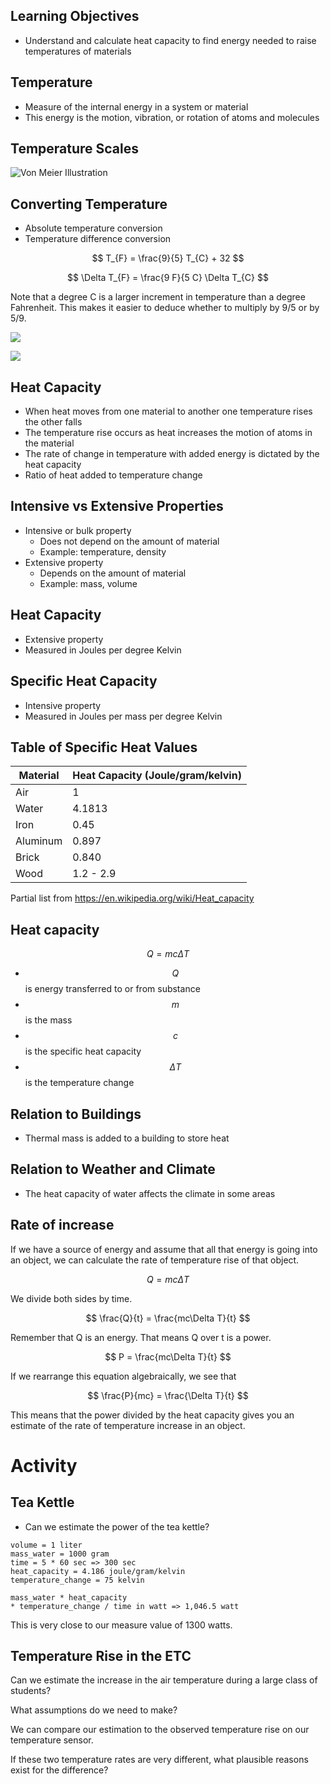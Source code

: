 
## Learning Objectives

- Understand and calculate heat capacity to find energy needed to raise
    temperatures of materials


## Temperature
- Measure of the internal energy in a system or material
- This energy is the motion, vibration, or rotation of atoms and
  molecules


## Temperature Scales
![Von Meier Illustration](../figures/temperature_scales.jpg)


## Converting Temperature

- Absolute temperature conversion
- Temperature difference conversion

$$ T_{F} = \frac{9}{5} T_{C} + 32 $$

$$ \Delta T_{F} = \frac{9 F}{5 C} \Delta T_{C} $$

Note that a degree C is a larger increment in temperature than a degree
Fahrenheit.  This makes it easier to deduce whether to multiply by 9/5
or by 5/9.

![](./figures/temp-conv-absolute.png)

![](./figures/temp-conv-relative.png)

## Heat Capacity

- When heat moves from one material to another one temperature rises the
    other falls
- The temperature rise occurs as heat increases the motion of atoms in
    the material
- The rate of change in temperature with added energy is dictated by the heat capacity
- Ratio of heat added to temperature change

## Intensive vs Extensive Properties

- Intensive or bulk property
    - Does not depend on the amount of material
    - Example: temperature, density
- Extensive property
    - Depends on the amount of material
    - Example: mass, volume


## Heat Capacity

- Extensive property
- Measured in Joules per degree Kelvin


## Specific Heat Capacity

- Intensive property
- Measured in Joules per mass per degree Kelvin


## Table of Specific Heat Values

| Material | Heat Capacity (Joule/gram/kelvin) |
| --       | --                                |
| Air      | 1                                 |
| Water    | 4.1813                            |
| Iron     | 0.45                              |
| Aluminum | 0.897                             |
| Brick    | 0.840                             |
| Wood     | 1.2 - 2.9                         |

Partial list from https://en.wikipedia.org/wiki/Heat_capacity


## Heat capacity

$$ Q = mc\Delta T $$

- $$Q$$ is energy transferred to or from substance
- $$m$$ is the mass
- $$c$$ is the specific heat capacity
- $$\Delta T$$ is the temperature change


## Relation to Buildings

- Thermal mass is added to a building to store heat


## Relation to Weather and Climate

- The heat capacity of water affects the climate in some areas

## Rate of increase

If we have a source of energy and assume that all that energy is going
into an object, we can calculate the rate of temperature rise of that
object.


$$ Q = mc\Delta T $$

We divide both sides by time.

$$ \frac{Q}{t} = \frac{mc\Delta T}{t} $$

Remember that Q is an energy.  That means Q over t is a power.

$$ P = \frac{mc\Delta T}{t} $$

If we rearrange this equation algebraically, we see that

$$ \frac{P}{mc} = \frac{\Delta T}{t} $$

This means that the power divided by the heat capacity gives you an
estimate of the rate of temperature increase in an object.

# Activity

## Tea Kettle
- Can we estimate the power of the tea kettle?

```
volume = 1 liter
mass_water = 1000 gram
time = 5 * 60 sec => 300 sec
heat_capacity = 4.186 joule/gram/kelvin
temperature_change = 75 kelvin

mass_water * heat_capacity
* temperature_change / time in watt => 1,046.5 watt
```

This is very close to our measure value of 1300 watts.


## Temperature Rise in the ETC

Can we estimate the increase in the air temperature during a large class
of students?

What assumptions do we need to make?

We can compare our estimation to the observed temperature rise on our
temperature sensor.

If these two temperature rates are very different, what plausible
reasons exist for the difference?
